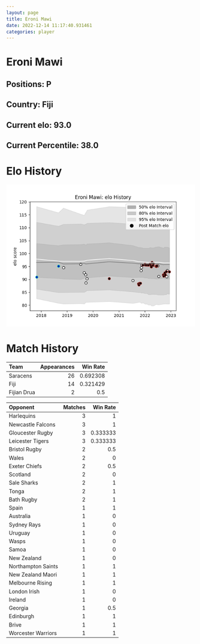 ```yaml
---  
layout: page  
title: Eroni Mawi  
date: 2022-12-14 11:17:40.931461  
categories: player  
---
```

# Eroni Mawi

## Positions: P

## Country: Fiji

## Current elo: 93.0

## Current Percentile: 38.0

# Elo History


![elo history](history_EroniMawi.png)
# Match History


| Team        |   Appearances |   Win Rate |
|:------------|--------------:|-----------:|
| Saracens    |            26 |   0.692308 |
| Fiji        |            14 |   0.321429 |
| Fijian Drua |             2 |   0.5      |

| Opponent           |   Matches |   Win Rate |
|:-------------------|----------:|-----------:|
| Harlequins         |         3 |   1        |
| Newcastle Falcons  |         3 |   1        |
| Gloucester Rugby   |         3 |   0.333333 |
| Leicester Tigers   |         3 |   0.333333 |
| Bristol Rugby      |         2 |   0.5      |
| Wales              |         2 |   0        |
| Exeter Chiefs      |         2 |   0.5      |
| Scotland           |         2 |   0        |
| Sale Sharks        |         2 |   1        |
| Tonga              |         2 |   1        |
| Bath Rugby         |         2 |   1        |
| Spain              |         1 |   1        |
| Australia          |         1 |   0        |
| Sydney Rays        |         1 |   0        |
| Uruguay            |         1 |   0        |
| Wasps              |         1 |   0        |
| Samoa              |         1 |   0        |
| New Zealand        |         1 |   0        |
| Northampton Saints |         1 |   1        |
| New Zealand Maori  |         1 |   1        |
| Melbourne Rising   |         1 |   1        |
| London Irish       |         1 |   0        |
| Ireland            |         1 |   0        |
| Georgia            |         1 |   0.5      |
| Edinburgh          |         1 |   1        |
| Brive              |         1 |   1        |
| Worcester Warriors |         1 |   1        |